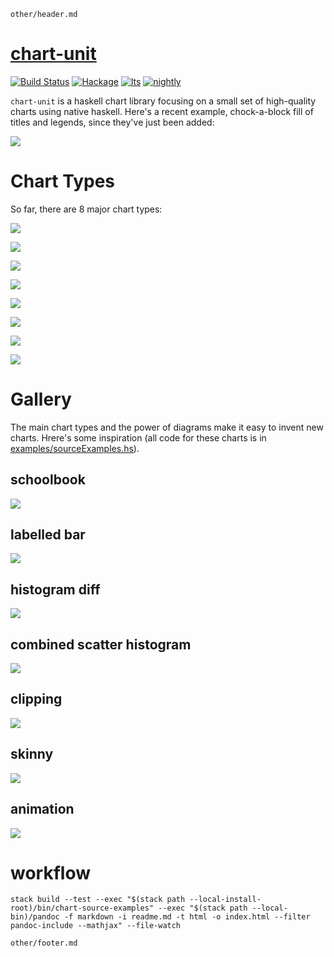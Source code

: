 ```include
other/header.md
```

[chart-unit](https://github.com/tonyday567/chart-unit)
===

[![Build Status](https://travis-ci.org/tonyday567/chart-unit.svg)](https://travis-ci.org/tonyday567/chart-unit) [![Hackage](https://img.shields.io/hackage/v/chart-unit.svg)](https://hackage.haskell.org/package/chart-unit) [![lts](https://www.stackage.org/package/chart-unit/badge/lts)](http://stackage.org/lts/package/chart-unit) [![nightly](https://www.stackage.org/package/chart-unit/badge/nightly)](http://stackage.org/nightly/package/chart-unit)

`chart-unit` is a haskell chart library focusing on a small set of high-quality charts using native haskell. Here's a recent example, chock-a-block fill of titles and legends, since they've just been added:

![](https://tonyday567.github.io/other/mainExample.svg)

Chart Types
===

So far, there are 8 major chart types:

![](https://tonyday567.github.io/other/textHudExample.svg)

![](https://tonyday567.github.io/other/glyphHudExample.svg)

![](https://tonyday567.github.io/other/lglyphHudExample.svg)

![](https://tonyday567.github.io/other/lineHudExample.svg)

![](https://tonyday567.github.io/other/glineHudExample.svg)

![](https://tonyday567.github.io/other/rectHudExample.svg)

![](https://tonyday567.github.io/other/pixelHudExample.svg)

![](https://tonyday567.github.io/other/arrowHudExample.svg)

Gallery
===

The main chart types and the power of diagrams make it easy to invent new charts.  Hrere's some inspiration (all code for these charts is in [examples/sourceExamples.hs](examples/sourceExamples.hs)).

schoolbook
---

![](https://tonyday567.github.io/other/schoolbookExample.svg)

labelled bar
---

![](https://tonyday567.github.io/other/labelledBarExample.svg)

histogram diff
---

![](https://tonyday567.github.io/other/histDiffExample.svg)


combined scatter histogram
---

![](https://tonyday567.github.io/other/scatterHistExample.svg)


clipping
---

![](https://tonyday567.github.io/other/clippingExample.svg)

skinny
---

![](https://tonyday567.github.io/other/skinnyExample.svg)


animation
---

![](https://tonyday567.github.io/other/animationExample.gif)


workflow
===

~~~
stack build --test --exec "$(stack path --local-install-root)/bin/chart-source-examples" --exec "$(stack path --local-bin)/pandoc -f markdown -i readme.md -t html -o index.html --filter pandoc-include --mathjax" --file-watch
~~~

```include
other/footer.md
```
